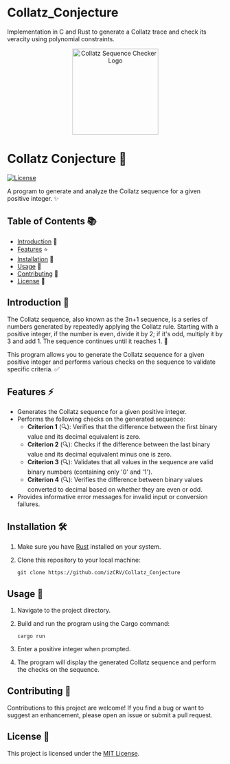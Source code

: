 # Collatz_Conjecture
Implementation in C and Rust to generate a Collatz trace and check its veracity using polynomial constraints.
<div align="center">
  <img src="" alt="Collatz Sequence Checker Logo" width="200">
</div>

# Collatz Conjecture 🧮

[![License](https://img.shields.io/badge/license-MIT-blue.svg)](LICENSE)

A program to generate and analyze the Collatz sequence for a given positive integer. ✨

## Table of Contents 📚

- [Introduction](#introduction) 🌟
- [Features](#features) ⭐️
- [Installation](#installation) 🚀
- [Usage](#usage) 🎯
- [Contributing](#contributing) 🤝
- [License](#license) 📃

## Introduction 📖

The Collatz sequence, also known as the 3n+1 sequence, is a series of numbers generated by repeatedly applying the Collatz rule. Starting with a positive integer, if the number is even, divide it by 2; if it's odd, multiply it by 3 and add 1. The sequence continues until it reaches 1. 🔄

This program allows you to generate the Collatz sequence for a given positive integer and performs various checks on the sequence to validate specific criteria. ✅

## Features ⚡️

- Generates the Collatz sequence for a given positive integer.
- Performs the following checks on the generated sequence:
  - **Criterion 1** (🔍): Verifies that the difference between the first binary value and its decimal equivalent is zero.
  - **Criterion 2** (🔍): Checks if the difference between the last binary value and its decimal equivalent minus one is zero.
  - **Criterion 3** (🔍): Validates that all values in the sequence are valid binary numbers (containing only '0' and '1').
  - **Criterion 4** (🔍): Verifies the difference between binary values converted to decimal based on whether they are even or odd.
- Provides informative error messages for invalid input or conversion failures.

## Installation 🛠️

1. Make sure you have [Rust](https://www.rust-lang.org/) installed on your system.
2. Clone this repository to your local machine:

   ```shell
   git clone https://github.com/izCRV/Collatz_Conjecture
   ```

## Usage 🚀

1. Navigate to the project directory.
2. Build and run the program using the Cargo command:

   ```shell
   cargo run
   ```

3. Enter a positive integer when prompted.
4. The program will display the generated Collatz sequence and perform the checks on the sequence.

## Contributing 🤝

Contributions to this project are welcome! If you find a bug or want to suggest an enhancement, please open an issue or submit a pull request.

## License 📃

This project is licensed under the [MIT License](LICENSE).

